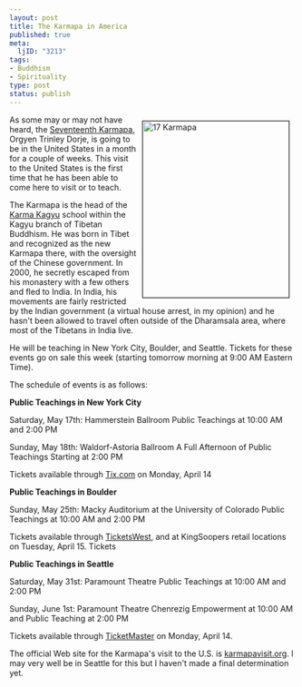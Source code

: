 ```yaml
--- 
layout: post
title: The Karmapa in America
published: true
meta: 
  ljID: "3213"
tags: 
- Buddhism
- Spirituality
type: post
status: publish
---
```

<a href="http://www.flickr.com/photos/albill/2411952571/" title="17 Karmapa"><img src="http://farm3.static.flickr.com/2351/2411952571_2b2f7e53c9_o.jpg" width="258" height="311" border="1" hspace="10" vspace="10" align="right" alt="17 Karmapa" /></a> As some may or may not have heard, the <a href="http://www.kagyuoffice.org/karmapa.html">Seventeenth Karmapa</a>, Orgyen Trinley Dorje, is going to be in the United States in a month for a couple of weeks. This visit to the United States is the first time that he has been able to come here to visit or to teach.

The Karmapa is the head of the <a href="http://www.kagyuoffice.org/">Karma Kagyu</a> school within the Kagyu branch of Tibetan Buddhism.  He was born in Tibet and recognized as the new Karmapa there, with the oversight of the Chinese government. In 2000, he secretly escaped from his monastery with a few others and fled to India. In India, his movements are fairly restricted by the Indian government (a virtual house arrest, in my opinion) and he hasn't been allowed to travel often outside of the Dharamsala area, where most of the Tibetans in India live.

He will be teaching in New York City, Boulder, and Seattle. Tickets for these events go on sale this week (starting tomorrow morning at 9:00 AM Eastern Time).

The schedule of events is as follows:

<strong>Public Teachings in New York City</strong>

Saturday, May 17th:  Hammerstein Ballroom
Public Teachings at 10:00 AM and 2:00 PM

Sunday, May 18th:  Waldorf-Astoria Ballroom
A Full Afternoon of Public Teachings Starting at 2:00 PM

Tickets available through <a href="http://www.tix.com">Tix.com</a> on Monday, April 14

<strong>Public Teachings in Boulder</strong>

Sunday, May 25th:  Macky Auditorium at the University of Colorado
Public Teachings at 10:00 AM and 2:00 PM

Tickets available through <a href="http://ticketswest.rdln.com/">TicketsWest</a>, and at KingSoopers retail
locations on Tuesday, April 15. Tickets

<strong>Public Teachings in Seattle</strong>

Saturday, May 31st:  Paramount Theatre
Public Teachings at 10:00 AM and 2:00 PM

Sunday, June 1st:  Paramount Theatre
Chenrezig Empowerment at 10:00 AM and Public Teaching at 2:00 PM

Tickets available through <a href="http://www.ticketmaster.com/">TicketMaster</a> on Monday, April 14.

The official Web site for the Karmapa's visit to the U.S. is <a href="http://www.karmapavisit.org">karmapavisit.org</a>. I may very well be in Seattle for this but I haven't made a final determination yet.
